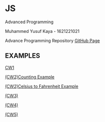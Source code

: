 # JS
Advanced Programming

Muhammed Yusuf Kaya - 1621221021

Advance Programming Repository [GitHub Page](https://github.com/myusufkayaa/JS)

## EXAMPLES 

   [CW1](https://myusufkayaa.github.io/JS/CW1.png)
   
   [(CW2)Counting Example](https://myusufkayaa.github.io/JS/CountDown.html)

   [(CW2)Celsius to Fahrenheit Example](https://myusufkayaa.github.io/JS/C2FConverter.html)
   
   [(CW3)](https://myusufkayaa.github.io/JS/CW3.png)
   
   [(CW4)](https://myusufkayaa.github.io/JS/CW%234.html)
   
   [(CW5)](https://myusufkayaa.github.io/JS/CH5/EloquentJS.html)
